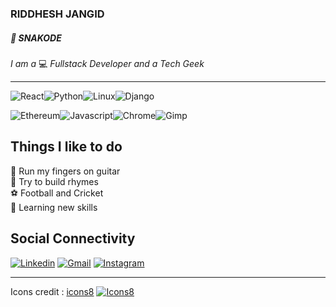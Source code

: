 ### RIDDHESH JANGID
##### :snake: SNAKODE
 *I am a* :computer: *Fullstack Developer and a Tech Geek*
 <hr/>
 
![React](https://raw.githubusercontent.com/snakode/snakode/master/react.png)![Python](https://raw.githubusercontent.com/snakode/snakode/master/python.png)![Linux](https://raw.githubusercontent.com/snakode/snakode/master/linux.png)![Django](https://raw.githubusercontent.com/snakode/snakode/master/django.png)

![Ethereum](https://raw.githubusercontent.com/snakode/snakode/master/ethereum.png)![Javascript](https://raw.githubusercontent.com/snakode/snakode/master/javascript.png)![Chrome](https://raw.githubusercontent.com/snakode/snakode/master/chrome.png)![Gimp](https://raw.githubusercontent.com/snakode/snakode/master/gimp.png)

## Things I like to do

:guitar: Run my fingers on guitar <br/> 
:pencil: Try to build rhymes <br/> 
:soccer: Football and Cricket <br/> 
:scroll: Learning new skills <br/> 

## Social Connectivity
[![Linkedin](https://raw.githubusercontent.com/snakode/snakode/master/linkedin.png)](https://www.linkedin.com/in/riddhesh-jangid-27b90814a/) [![Gmail](https://raw.githubusercontent.com/snakode/snakode/master/gmail.png)](mailto:riddhesh710@gmail.com) [![Instagram](https://raw.githubusercontent.com/snakode/snakode/master/instagram.png)](https://www.instagram.com/riddhesh_jangid/)

___
Icons credit : [icons8](https://icons8.com/) [![Icons8](https://raw.githubusercontent.com/snakode/snakode/master/icons.png)](https://icons8.com/) 
